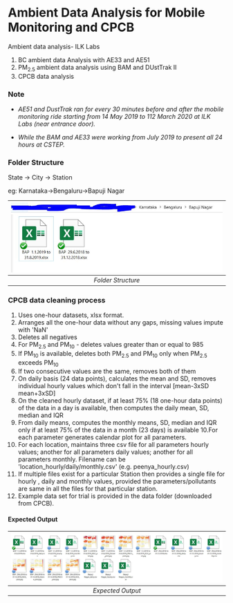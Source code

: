 # Ambient Data Analysis for Mobile Monitoring and CPCB


Ambient data analysis- ILK Labs

1. BC ambient data Analysis with AE33 and AE51
2. PM<sub>2.5</sub> ambient data analysis using BAM and DUstTrak II
3. CPCB data analysis

### Note

- _AE51 and DustTrak ran for every 30 minutes before and after the mobile monitoring ride starting from 14 May 2019 to 112 March 2020 at ILK Labs (near entrance door)._

- _While the BAM and AE33 were working from July 2019 to present all 24 hours at CSTEP._

### Folder Structure

State -> City -> Station

eg: Karnataka->Bengaluru->Bapuji Nagar

| ![\Uncorrected{fig: `DT8530_PM2.5`}](Image1.JPG) | 
|:--:| 
| *Folder Structure* |

### CPCB data cleaning process

1.	Uses one-hour datasets, xlsx format.
2.	Arranges all the one-hour data without any gaps, missing values impute with 'NaN'
3.	Deletes all negatives
4.	For PM<sub>2.5</sub>  and PM<sub>10</sub>  - deletes values greater than or equal to 985
5.	If PM<sub>10</sub>  is available, deletes both PM<sub>2.5</sub>  and PM<sub>10</sub>  only when PM<sub>2.5</sub>  exceeds PM<sub>10</sub> 
6.	If two consecutive values are the same, removes both of them
7.	On daily basis (24 data points), calculates the mean and SD, removes individual hourly values which don't fall in the interval [mean-3xSD  mean+3xSD]
8.	On the cleaned hourly dataset, if at least 75% (18 one-hour data points) of the data in a day is available, then computes the daily mean, SD, median and IQR
9.	From daily means, computes the monthly means, SD, median and IQR only if at least 75% of the data in a month (23 days) is available
10.For each parameter generates calendar plot for all parameters.
11.	For each location, maintains three csv file for all parameters hourly values; another for all parameters daily values; another for all parameters monthly. Filename can be 'location_hourly/daily/monthly.csv' (e.g. peenya_hourly.csv)
12. If multiple files exist for a particular Station then provides a single file for hourly , daily and monthly values, provided the parameters/pollutants are same in all the files for that particular station.
13. Example data set for trial is provided in the data folder (downloaded from CPCB).

#### Expected Output

| ![\Uncorrected{fig: `DT8530_PM2.5`}](Image2.JPG) | 
|:--:| 
| *Expected Output* |

